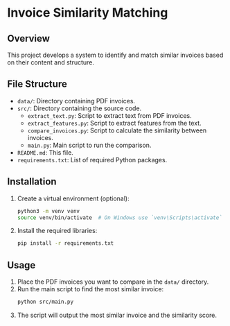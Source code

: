 # Invoice Similarity Matching

## Overview

This project develops a system to identify and match similar invoices based on their content and structure.

## File Structure

- `data/`: Directory containing PDF invoices.
- `src/`: Directory containing the source code.
  - `extract_text.py`: Script to extract text from PDF invoices.
  - `extract_features.py`: Script to extract features from the text.
  - `compare_invoices.py`: Script to calculate the similarity between invoices.
  - `main.py`: Main script to run the comparison.
- `README.md`: This file.
- `requirements.txt`: List of required Python packages.

## Installation

1. Create a virtual environment (optional):
    ```sh
    python3 -m venv venv
    source venv/bin/activate  # On Windows use `venv\Scripts\activate`
    ```

2. Install the required libraries:
    ```sh
    pip install -r requirements.txt
    ```

## Usage

1. Place the PDF invoices you want to compare in the `data/` directory.
2. Run the main script to find the most similar invoice:
    ```sh
    python src/main.py
    ```
3. The script will output the most similar invoice and the similarity score.
